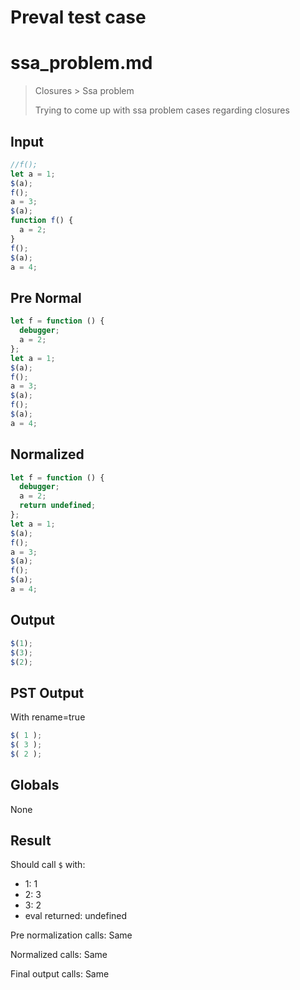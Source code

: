 # Preval test case

# ssa_problem.md

> Closures > Ssa problem
>
> Trying to come up with ssa problem cases regarding closures

## Input

`````js filename=intro
//f();
let a = 1;
$(a);
f();
a = 3;
$(a);
function f() {
  a = 2;
}
f();
$(a);
a = 4;
`````

## Pre Normal


`````js filename=intro
let f = function () {
  debugger;
  a = 2;
};
let a = 1;
$(a);
f();
a = 3;
$(a);
f();
$(a);
a = 4;
`````

## Normalized


`````js filename=intro
let f = function () {
  debugger;
  a = 2;
  return undefined;
};
let a = 1;
$(a);
f();
a = 3;
$(a);
f();
$(a);
a = 4;
`````

## Output


`````js filename=intro
$(1);
$(3);
$(2);
`````

## PST Output

With rename=true

`````js filename=intro
$( 1 );
$( 3 );
$( 2 );
`````

## Globals

None

## Result

Should call `$` with:
 - 1: 1
 - 2: 3
 - 3: 2
 - eval returned: undefined

Pre normalization calls: Same

Normalized calls: Same

Final output calls: Same
